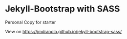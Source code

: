 # Jekyll-Bootstrap with SASS
Personal Copy for starter

View on https://jmdranola.github.io/jekyll-bootstrap-sass/